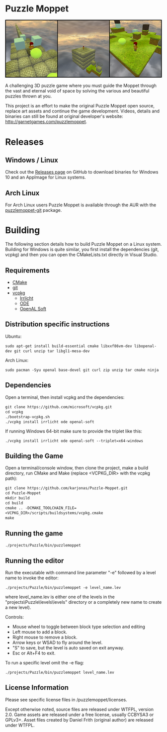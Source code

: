 Puzzle Moppet
===================

![Screenshots](banner.png)

A challenging 3D puzzle game where you must guide the Moppet through the vast 
and eternal void of space by solving the various and beautiful puzzles thrown 
at you.

This project is an effort to make the original Puzzle Moppet open source, 
replace art assets and continue the game development. Videos, details and 
binaries can still be found at original developer's website: 
http://garnetgames.com/puzzlemoppet.

Releases
========

Windows / Linux
---------------

Check out the [Releases page](https://github.com/karjonas/Puzzle-Moppet/releases) on GitHub to download binaries for Windows 10 and an AppImage for Linux systems.

Arch Linux
----------

For Arch Linux users Puzzle Moppet is available through the AUR with the [puzzlemoppet-git](https://aur.archlinux.org/packages/puzzlemoppet-git/) package.

Building
========

The following section details how to build Puzzle Moppet on a Linux system. Building for Windows is quite similar, you first install the dependencies (git, vcpkg) and then you can open the CMakeLists.txt directly in Visual Studio.

Requirements
------------

- [CMake](https://cmake.org/)
- [git](https://git-scm.com/)
- [vcpkg](https://github.com/microsoft/vcpkg/)
    - [Irrlicht](http://irrlicht.sourceforge.net/)
    - [ODE](http://www.ode.org/)
    - [OpenAL Soft](https://openal-soft.org/)

Distribution specific instructions
----------------------------------

Ubuntu:

    sudo apt-get install build-essential cmake libxxf86vm-dev libopenal-dev git curl unzip tar libgl1-mesa-dev

Arch Linux:

    sudo pacman -Syu openal base-devel git curl zip unzip tar cmake ninja

Dependencies
------------

Open a terminal, then install vcpkg and the dependencies:

    git clone https://github.com/microsoft/vcpkg.git
    cd vcpkg
    ./bootstrap-vcpkg.sh
    ./vcpkg install irrlicht ode openal-soft

If running Windows 64-bit make sure to provide the triplet like this:

    ./vcpkg install irrlicht ode openal-soft --triplet=x64-windows


Building the Game
-----------------

Open a terminal/console window, then clone the project, make a build directory, run CMake and Make (replace <VCPKG_DIR> with the vcpkg path):

    git clone https://github.com/karjonas/Puzzle-Moppet.git
    cd Puzzle-Moppet
    mkdir build
    cd build
    cmake .. -DCMAKE_TOOLCHAIN_FILE=<VCPKG_DIR>/scripts/buildsystems/vcpkg.cmake
    make

Running the game
----------------

    ./projects/Puzzle/bin/puzzlemoppet

Running the editor
------------------

Run the executable with command line parameter "-e" followed by a level name to invoke the editor:

    ./projects/Puzzle/bin/puzzlemoppet -e level_name.lev

where level_name.lev is either one of the levels in the "projects\Puzzle\levels\levels" directory or a completely new name to create a new level).

Controls:

- Mouse wheel to toggle between block type selection and editing
- Left mouse to add a block.
- Right mouse to remove a block.
- Arrow keys or WSAD to fly around the level.
- "S" to save, but the level is auto saved on exit anyway.
- Esc or Alt+F4 to exit.

To run a specific level omit the -e flag:

    ./projects/Puzzle/bin/puzzlemoppet level_name.lev

License Information
-------------------

Please see specific license files in /puzzlemoppet/licenses.

Except otherwise noted, source files are released under WTFPL, version 2.0. 
Game assets are released under a free license, usually CCBYSA3 or GPLv3+. Asset 
files created by Daniel Frith (original author) are released under WTFPL.
